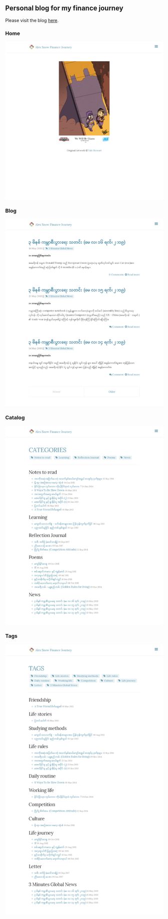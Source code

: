 ## Personal blog for my finance journey

  Please visit the blog [here](https://alexsnow348.github.io/).
### Home
![Home](site_screenshot/home.png "Home Page")
### Blog
![Blog](site_screenshot/blog.png "Blog Page")
### Catalog
![Categories](site_screenshot/catalog.png "Categories Page")
### Tags
![Tags](site_screenshot/tag.png "Tags Page")
